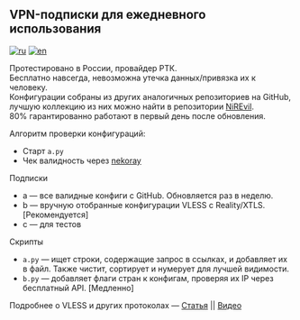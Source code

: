 ## VPN-подписки для ежедневного использования
[![ru](https://img.shields.io/badge/lang-ru-green.svg)](https://github.com/y9felix/s/blob/main/README.md)
[![en](https://img.shields.io/badge/lang-en-yellow.svg)](https://github.com/y9felix/s/blob/main/README.en.md)

Протестировано в России, провайдер РТК.  
Бесплатно навсегда, невозможна утечка данных/привязка их к человеку.  
Конфигурации собраны из других аналогичных репозиториев на GitHub, лучшую коллекцию из них можно найти в репозитории [NiREvil](https://github.com/NiREvil/vless?tab=readme-ov-file#xray).  
80% гарантированно работают в первый день после обновления.

Алгоритм проверки конфигураций:
- Старт `a.py`
- Чек валидность через [nekoray](https://github.com/MatsuriDayo/nekoray)

Подписки
- a — все валидные конфиги с GitHub. Обновляется раз в неделю.
- b — вручную отобранные конфигурации VLESS с Reality/XTLS. [Рекомендуется]
- c — для тестов

Скрипты
- `a.py` — ищет строки, содержащие запрос в ссылках, и добавляет их в файл. Также чистит, сортирует и нумерует для лучшей видимости.
- `b.py` — добавляет флаги стран к конфигам, проверяя их IP через бесплатный API. [Медленно]

Подробнее о VLESS и других протоколах — [Статья](https://habr.com/ru/articles/727868/) || [Видео](https://www.youtube.com/watch?v=Ajy1lS9qJbs)
